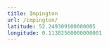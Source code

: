 ```yaml
---
title: Impington
url: /impington/
latitude: 52.249309100000005
longitude: 0.11382560000000001
---
```

